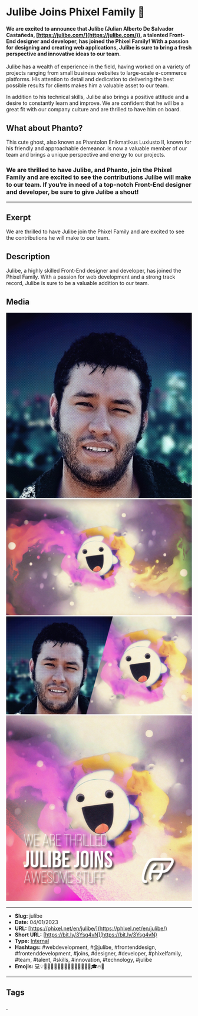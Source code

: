 # Julibe Joins Phixel Family 👻
#### **We are excited to announce that Julibe (Julian Alberto De Salvador Castañeda, [https://julibe.com/](https://julibe.com/)), a talented Front-End designer and developer, has joined the Phixel Family! With a passion for designing and creating web applications, Julibe is sure to bring a fresh perspective and innovative ideas to our team.**

Julibe has a wealth of experience in the field, having worked on a variety of projects ranging from small business websites to large-scale e-commerce platforms. His attention to detail and dedication to delivering the best possible results for clients makes him a valuable asset to our team.

In addition to his technical skills, Julibe also brings a positive attitude and a desire to constantly learn and improve. We are confident that he will be a great fit with our company culture and are thrilled to have him on board.

## What about Phanto?

This cute ghost, also known as Phantolon Enikmatikus Luxiusto II, known for his friendly and approachable demeanor. Is now a valuable member of our team and brings a unique perspective and energy to our projects.

### We are thrilled to have Julibe, and Phanto, join the Phixel Family and are excited to see the contributions Julibe will make to our team. If you’re in need of a top-notch Front-End designer and developer, be sure to give Julibe a shout!
------------
## Exerpt
We are thrilled to have Julibe join the Phixel Family and are excited to see the contributions he will make to our team.
## Description
Julibe, a highly skilled Front-End designer and developer, has joined the Phixel Family. With a passion for web development and a strong track record, Julibe is sure to be a valuable addition to our team.
## Media
<img src="media/5e244ab8/julibe-avatar.jpg" loading="lazy"><br>
<img src="media/69a294d0/julibe-phanto-fires.jpg" loading="lazy"><br>
<img src="media/2477109b/julibe-phanto.jpg" loading="lazy"><br>
<img src="media/1fbfd6d2/cover-julibe-joins.jpg" loading="lazy"><br>

------------
- **Slug:** julibe
- **Date:** 04/01/2023
- **URL:** [https://phixel.net/en/julibe/](https://phixel.net/en/julibe/)
- **Short URL:** [https://bit.ly/3Ysg4vN](https://bit.ly/3Ysg4vN)
- **Type:** [Internal](#internal)
- **Hashtags:** #webdevelopment, #@julibe, #frontenddesign, #frontenddevelopment, #joins, #designer, #developer, #phixelfamily, #team, #talent, #skills, #innovation, #technology, #julibe
- **Emojis:** 💻💡💪🏽🫥👻🫳🖤🎃😈👻🔮👅🌟🎉🎊🎓🔥🚀

------------
## Tags
[ ](# )
